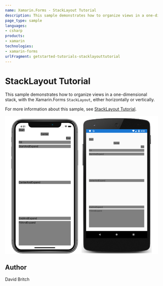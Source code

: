 ```yaml
---
name: Xamarin.Forms - StackLayout Tutorial
description: This sample demonstrates how to organize views in a one-dimensional stack, with the Xamarin.Forms StackLayout, either horizontally or vertically.
page_type: sample
languages:
- csharp
products:
- xamarin
technologies:
- xamarin-forms
urlFragment: getstarted-tutorials-stacklayouttutorial
---
```

# StackLayout Tutorial

This sample demonstrates how to organize views in a one-dimensional stack, with the Xamarin.Forms `StackLayout`, either horizontally or vertically.

For more information about this sample, see [StackLayout Tutorial](https://docs.microsoft.com/xamarin/get-started/tutorials/stacklayout/).

![StackLayout Tutorial application screenshot](Screenshots/01All.png "StackLayout Tutorial application screenshot")

## Author

David Britch
